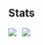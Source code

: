 ## Stats
![](https://github-readme-stats.vercel.app/api?username=FikFikk&show_icons=true&theme=dracula)&nbsp;&nbsp;
![](https://github-readme-stats.vercel.app/api/top-langs/?username=FikFikk&theme=tokyonight&hide_border=false&include_all_commits=true&count_private=true&layout=compact)

